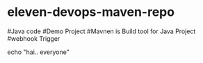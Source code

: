 # eleven-devops-maven-repo
#Java code
#Demo Project
#Mavnen is Build tool for Java Project
#webhook Trigger

echo "hai.. everyone"
